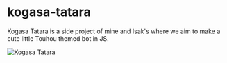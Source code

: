 # kogasa-tatara
Kogasa Tatara is a side project of mine and Isak's where we aim to make a cute little Touhou themed bot in JS.

![Kogasa Tatara](https://images-ext-1.discordapp.net/external/3-qmydOo88LIsUgLOF7oV9XDdwcPL1hSG_tX96edWxI/https/gamepress.gg/lostword/sites/lostword/files/2022-06/107601_%25E5%25A4%259A%25E3%2580%2585%25E8%2589%25AF%25E5%25B0%258F%25E5%2582%2598_%25E7%25AB%258B%25E3%2581%25A1%25E7%25B5%25B5.png)
